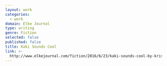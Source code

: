 ```yaml
---
layout: work
categories:
  - work
domain: Elke Journal
type: writing
genre: Fiction
selected: false
published: false
title: Kaki Sounds Cool
link: >-
  http://www.elkejournal.com/fiction/2016/6/23/kaki-sounds-cool-by-kristopher-hartrum
---
```

